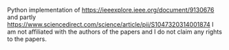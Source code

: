 Python implementation of https://ieeexplore.ieee.org/document/9130676 and partly 
https://www.sciencedirect.com/science/article/pii/S1047320314001874
I am not affiliated with the authors of the papers and I do not claim any rights to the papers.
